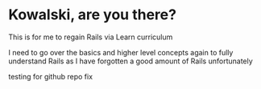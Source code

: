 # Kowalski, are you there?

This is for me to regain Rails via Learn curriculum

I need to go over the basics and higher level concepts again to fully understand Rails as I have forgotten a good amount of Rails unfortunately


testing for github repo fix
